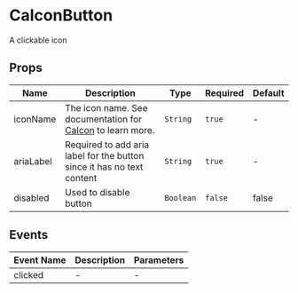 # CaIconButton

A clickable icon

## Props

<!-- @vuese:CaIconButton:props:start -->
|Name|Description|Type|Required|Default|
|---|---|---|---|---|
|iconName|The icon name. See documentation for [CaIcon](/components/CaIcon) to learn more.|`String`|`true`|-|
|ariaLabel|Required to add aria label for the button since it has no text content|`String`|`true`|-|
|disabled|Used to disable button|`Boolean`|`false`|false|

<!-- @vuese:CaIconButton:props:end -->


## Events

<!-- @vuese:CaIconButton:events:start -->
|Event Name|Description|Parameters|
|---|---|---|
|clicked|-|-|

<!-- @vuese:CaIconButton:events:end -->


